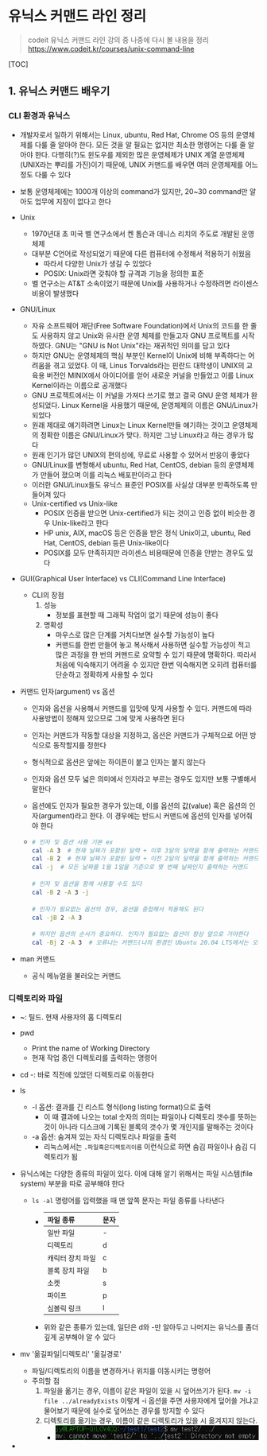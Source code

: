 # 유닉스 커맨드 라인 정리

> codeit 유닉스 커맨드 라인 강의 중 나중에 다시 볼 내용을 정리  
> https://www.codeit.kr/courses/unix-command-line

[TOC]



## 1. 유닉스 커맨드 배우기

### CLI 환경과 유닉스

- 개발자로서 일하기 위해서는 Linux, ubuntu, Red Hat, Chrome OS 등의 운영체제를 다룰 줄 알아야 한다. 모든 것을 알 필요는 없지만 최소한 명령어는 다룰 줄 알아야 한다. 다행히(?)도 윈도우를 제외한 많은 운영체제가 UNIX 계열 운영체제(UNIX라는 뿌리를 가진)이기 때문에, UNIX 커맨드를 배우면 여러 운영체제를 어느정도 다룰 수 있다

- 보통 운영체제에는 1000개 이상의 command가 있지만, 20~30 command만 알아도 업무에 지장이 없다고 한다

- Unix
  - 1970년대 초 미국 벨 연구소에서 켄 톰슨과 데니스 리치의 주도로 개발된 운영체제
  - 대부분 C언어로 작성되었기 때문에 다른 컴퓨터에 수정해서 적용하기 쉬웠음
    - 따라서 다양한 Unix가 생길 수 있었다
    - POSIX: Unix라면 갖춰야 할 규격과 기능을 정의한 표준
  - 벨 연구소는 AT&T 소속이었기 때문에 Unix를 사용하거나 수정하려면 라이센스 비용이 발생했다
  
- GNU/Linux
  - 자유 소프트웨어 재단(Free Software Foundation)에서 Unix의 코드를 한 줄도 사용하지 않고 Unix와 유사한 운영 체제를 만들고자 GNU 프로젝트를 시작하였다. GNU는 "GNU is Not Unix"라는 재귀적인 의미를 담고 있다
  - 하지만 GNU는 운영체제의 핵심 부분인 Kernel이 Unix에 비해 부족하다는 어려움을 겪고 있었다. 이 때, Linus Torvalds라는 핀란드 대학생이 UNIX의 교육용 버전인 MINIX에서 아이디어를 얻어 새로운 커널을 만들었고 이를 Linux Kernel이라는 이름으로 공개했다
  - GNU 프로젝트에서는 이 커널을 가져다 쓰기로 했고 결국 GNU 운영 체제가 완성되었다. Linux Kernel을 사용했기 때문에, 운영체제의 이름은 GNU/Linux가 되었다 
  - 원래 제대로 얘기하려면 Linux는 Linux Kernel만들 얘기하는 것이고 운영체제의 정확한 이름은 GNU/Linux가 맞다. 하지만 그냥 Linux라고 하는 경우가 많다
  - 원래 인기가 많던 UNIX의 편의성에, 무료로 사용할 수 있어서 반응이 좋았다
  - GNU/Linux를 변형해서 ubuntu, Red Hat, CentOS, debian 등의 운영체제가 만들어 졌으며 이를 리눅스 배포판이라고 한다
  - 이러한 GNU/Linux들도 유닉스 표준인 POSIX를 사실상 대부분 만족하도록 만들어져 있다
  - Unix-certified vs Unix-like
    - POSIX 인증을 받으면 Unix-certified가 되는 것이고 인증 없이 비슷한 경우 Unix-like라고 한다
    - HP unix, AIX, macOS 등은 인증을 받은 정식 Unix이고, ubuntu, Red Hat, CentOS, debian 등은 Unix-like이다
    - POSIX를 모두 만족하지만 라이센스 비용때문에 인증을 안받는 경우도 있다
  
- GUI(Graphical User Interface) vs CLI(Command Line Interface)
  - CLI의 장점
    1. 성능
       - 정보를 표현할 때 그래픽 작업이 없기 때문에 성능이 좋다
    2. 명확성
       - 마우스로 많은 단계를 거치다보면 실수할 가능성이 높다
       - 커맨드를 한번 만들어 놓고 복사해서 사용하면 실수할 가능성이 적고 많은 과정을 한 번의 커맨드로 요약할 수 있기 때문에 명확하다. 따라서 처음에 익숙해지기 어려울 수 있지만 한번 익숙해지면 오히려 컴퓨터를 단순하고 정확하게 사용할 수 있다
  
- 커맨드 인자(argument) vs 옵션

  - 인자와 옵션을 사용해서 커맨드를 입맛에 맞게 사용할 수 있다. 커맨드에 따라 사용방법이 정해져 있으므로 그에 맞게 사용하면 된다

  - 인자는 커맨드가 작동할 대상을 지정하고, 옵션은 커맨드가 구체적으로 어떤 방식으로 동작할지를 정한다

  - 형식적으로 옵션은 앞에는 하이픈이 붙고 인자는 붙지 않는다

  - 인자와 옵션 모두 넓은 의미에서 인자라고 부르는 경우도 있지만 보통 구별해서 말한다

  - 옵션에도 인자가 필요한 경우가 있는데, 이를 옵션의 값(value) 혹은 옵션의 인자(argument)라고 한다. 이 경우에는 반드시 커맨드에 옵션의 인자를 넣어줘야 한다

  - ```bash
    # 인자 및 옵션 사용 기본 ex
    cal -A 3  # 현재 날짜가 포함된 달력 + 이후 3달의 달력을 함께 출력하는 커맨드
    cal -B 2  # 현재 날짜가 포함된 달력 + 이전 2달의 달력을 함께 출력하는 커맨드
    cal -j  # 모든 날짜를 1월 1일을 기준으로 몇 번째 날짜인지 출력하는 커맨드
    
    # 인자 및 옵션을 함께 사용할 수도 있다
    cal -B 2 -A 3 -j
    
    # 인자가 필요없는 옵션의 경우, 옵션을 중첩해서 적용해도 된다
    cal -jB 2 -A 3
    
    # 하지만 옵션의 순서가 중요하다. 인자가 필요없는 옵션이 항상 앞으로 가야한다
    cal -Bj 2 -A 3  # 오류나는 커맨드(나의 환경인 Ubuntu 20.04 LTS에서는 오류는 안나는데 결과가 이상하게 나옴).
    ```

- man 커맨드

  - 공식 메뉴얼을 불러오는 커맨드



### 디렉토리와 파일

- ~: 틸드. 현재 사용자의 홈 디렉토리

- pwd

  - Print the name of Working Directory
  - 현재 작업 중인 디렉토리를 출력하는 명령어

- cd -: 바로 직전에 있었던 디렉토리로 이동한다

- ls

  - -l 옵션: 결과를 긴 리스트 형식(long listing format)으로 출력
    - 이 때 결과에 나오는 total 숫자의 의미는 파일이나 디렉토리 갯수를 뜻하는 것이 아니라 디스크에 기록된 블록의 갯수가 몇 개인지를 말해주는 것이다
  - -a 옵션: 숨겨져 있는 자식 디렉토리나 파일을 출력
    - 리눅스에서는 `.파일혹은디렉토리이름` 이런식으로 하면 숨김 파일이나 숨김 디렉토리가 됨

- 유닉스에는 다양한 종류의 파일이 있다. 이에 대해 알기 위해서는 파일 시스템(file system) 부분을 따로 공부해야 한다

  - `ls -al` 명령어를 입력했을 때 맨 앞쪽 문자는 파일 종류를 나타낸다

    - | 파일 종류        | 문자 |
      | ---------------- | ---- |
      | 일반 파일        | -    |
      | 디렉토리         | d    |
      | 캐릭터 장치 파일 | c    |
      | 블록 장치 파일   | b    |
      | 소켓             | s    |
      | 파이프           | p    |
      | 심볼릭 링크      | l    |

    - 위와 같은 종류가 있는데, 일단은 d와 -만 알아두고 나머지는 유닉스를 좀더 깊게 공부해야 알 수 있다

- mv '옮길파일|디렉토리' '옮길경로'

  - 파일/디렉토리의 이름을 변경하거나 위치를 이동시키는 명령어
  - 주의할 점
    1. 파일을 옮기는 경우, 이름이 같은 파일이 있을 시 덮어쓰기가 된다. `mv -i file ../alreadyExists` 이렇게 -i 옵션을 주면 사용자에게 덮어쓸 거냐고 물어보기 때문에 실수로 덮어쓰는 경우를 방지할 수 있다
    2. 디렉토리를 옮기는 경우, 이름이 같은 디렉토리가 있을 시 옮겨지지 않는다.
       - ![image-20200816220527016](Unix-Command-Line_정리.assets/image-20200816220527016.png)

- 